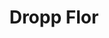 ---
title: Dropp Flor
date: 
draft: false

# descripcion
description : Gota con flor

materials: Plata 925

color: Cristal

dimensions: 2,9cm (largo)

code: 01-10-0066

type: "Aros"

categories: []

price: $3.260,00

# Images
# first image will be shown in the product page
images:
  # - image: "images/path_to_image"
  # La ubicacion de las imagenes es imagenes/Aros/Aros.Cristal Swarovski/01-10-0066-dropp-flor
  - image: "./images/aros/cristal_swarovski/01-10-0066-gota-con-flor_a.JPG"
  - image: "./images/aros/cristal_swarovski/01-10-0066-gota-con-flor_b.JPG"
---